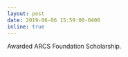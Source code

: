 ```yaml
---
layout: post
date: 2019-06-06 15:59:00-0400
inline: true
---
```

Awarded ARCS Foundation Scholarship.
